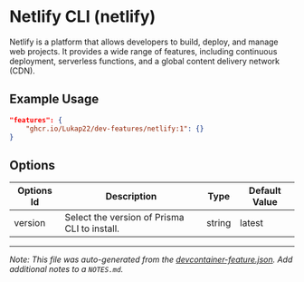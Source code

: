 
# Netlify CLI (netlify)

Netlify is a platform that allows developers to build, deploy, and manage web projects. It provides a wide range of features, including continuous deployment, serverless functions, and a global content delivery network (CDN).

## Example Usage

```json
"features": {
    "ghcr.io/Lukap22/dev-features/netlify:1": {}
}
```

## Options

| Options Id | Description | Type | Default Value |
|-----|-----|-----|-----|
| version | Select the version of Prisma CLI to install. | string | latest |



---

_Note: This file was auto-generated from the [devcontainer-feature.json](https://github.com/Lukap22/dev-features/blob/main/src/netlify/devcontainer-feature.json).  Add additional notes to a `NOTES.md`._
